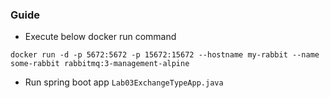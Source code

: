 
### Guide
* Execute below docker run command

```docker run -d -p 5672:5672 -p 15672:15672 --hostname my-rabbit --name some-rabbit rabbitmq:3-management-alpine```

* Run spring boot app ```Lab03ExchangeTypeApp.java```
